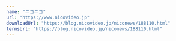 ```yaml
---
name: "ニコニコ"
url: "https://www.nicovideo.jp"
downloadUrl: "https://blog.nicovideo.jp/niconews/188110.html"
termsUrl: "https://blog.nicovideo.jp/niconews/188110.html"
---
```

